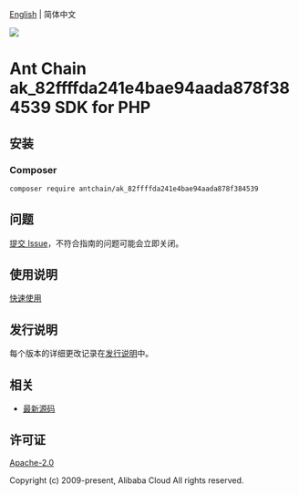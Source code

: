 [English](README.md) | 简体中文

![](https://aliyunsdk-pages.alicdn.com/icons/AlibabaCloud.svg)

# Ant Chain ak_82ffffda241e4bae94aada878f384539 SDK for PHP

## 安装

### Composer

```bash
composer require antchain/ak_82ffffda241e4bae94aada878f384539
```

## 问题

[提交 Issue](https://github.com/alipay/antchain-openapi-prod-sdk/issues/new)，不符合指南的问题可能会立即关闭。

## 使用说明

[快速使用](https://github.com/alipay/antchain-openapi-prod-sdk)

## 发行说明

每个版本的详细更改记录在[发行说明](./ChangeLog.txt)中。

## 相关

* [最新源码](https://github.com/antchain-openapi-sdk-php)

## 许可证

[Apache-2.0](http://www.apache.org/licenses/LICENSE-2.0)

Copyright (c) 2009-present, Alibaba Cloud All rights reserved.
